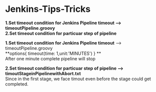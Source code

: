 # Jenkins-Tips-Tricks</br> <B>
1.Set timeout condition for Jenkins Pipeline timeout --> timeoutPipeline.groovy</br>
2.Set timeout condition for particuar step of pipeline</br></B>

<B>1.Set timeout condition for Jenkins Pipeline timeout</B> --> timeoutPipeline.groovy</br>
    **options{ 
        timeout(time: 1,unit:'MINUTES')
    }
**</br>
After one minute complete pipeline will stop

<B>2.Set timeout condition for particuar step of pipeline --> timoutStageinPipelinewithAbort.txt</br></B>
Since in the first stage, we face timout even before the stage could get completed.  

